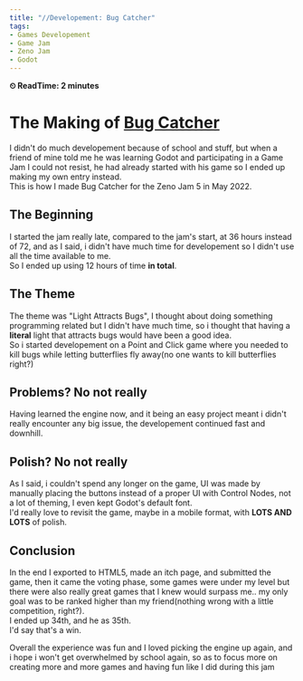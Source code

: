 ```yaml
---
title: "//Developement: Bug Catcher"
tags:
- Games Developement
- Game Jam
- Zeno Jam
- Godot
---
```

**⏲ ReadTime: 2 minutes** 
# The Making of [Bug Catcher](games/Bug-Catcher.md)  

I didn't do much developement because of school and stuff, but when a friend of mine told me he was learning Godot and participating in a Game Jam I could not resist, he had already started with his game so I ended up making my own entry instead.  
This is how I made Bug Catcher for the Zeno Jam 5 in May 2022.  
  
## The Beginning  
I started the jam really late, compared to the jam's start, at 36 hours instead of 72, and as I said, i didn't have much time for developement so I didn't use all the time available to me.  
So I ended up using 12 hours of time **in total**.  
  
## The Theme  
The theme was "Light Attracts Bugs", I thought about doing something programming related but I didn't have much time, so i thought that having a **literal** light that attracts bugs would have been a good idea.  
So i started developement on a Point and Click game where you needed to kill bugs while letting butterflies fly away(no one wants to kill butterflies right?)  
  
## Problems? No not really  
Having learned the engine now, and it being an easy project meant i didn't really encounter any big issue, the developement continued fast and downhill.  
  
## Polish? No not really  
As I said, i couldn't spend any longer on the game, UI was made by manually placing the buttons instead of a proper UI with Control Nodes, not a lot of theming, I even kept Godot's default font.  
I'd really love to revisit the game, maybe in a mobile format, with **LOTS AND LOTS** of polish.  
  
## Conclusion  
In the end I exported to HTML5, made an itch page, and submitted the game, then it came the voting phase, some games were under my level but there were also really great games that I knew would surpass me.. my only goal was to be ranked higher than my friend(nothing wrong with a little competition, right?).  
I ended up 34th, and he as 35th.  
I'd say that's a win.  
  
Overall the experience was fun and I loved picking the engine up again, and i hope i won't get overwhelmed by school again, so as to focus more on creating more and more games and having fun like I did during this jam